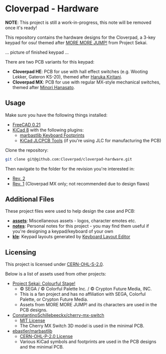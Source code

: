 # Cloverpad - Hardware

**NOTE**: This project is still a work-in-progress, this note will be removed once it's ready!

This repository contains the hardware designs for the Cloverpad, a 3-key keypad for osu! themed after [MORE MORE JUMP!](https://www.sekaipedia.org/wiki/MORE_MORE_JUMP!) from Project Sekai.

... picture of finished keypad ...

There are two PCB variants for this keypad:

- **Cloverpad HE**: PCB for use with hall effect switches (e.g. Wooting Lekker, Gateron KS-20), themed after [Haruka Kiritani](https://www.sekaipedia.org/wiki/Kiritani_Haruka).
- **Cloverpad MX**: PCB for use with regular MX-style mechanical switches, themed after [Minori Hanasato](https://www.sekaipedia.org/wiki/Hanasato_Minori).

## Usage

Make sure you have the following things installed:

- [FreeCAD 0.21](https://www.freecad.org/)
- [KiCad 8](https://www.kicad.org/) with the following plugins:
  - [marbastlib Keyboard Footprints](https://github.com/ebastler/marbastlib)
  - [KiCad JLCPCB Tools](https://github.com/Bouni/kicad-jlcpcb-tools) (if you're using JLC for manufacturing the PCB)

Clone the repository:

```bash
git clone git@github.com:Cloverpad/cloverpad-hardware.git
```

Then navigate to the folder for the revision you're interested in:

- [Rev. 2](./rev2)
- [Rev. 1](./rev1) (Cloverpad MX only; not recommended due to design flaws)

## Additional Files

These project files were used to help design the case and PCB:

- [**assets**](./assets): Miscellaneous assets - logos, character emotes etc.
- [**notes**](./notes): Personal notes for this project - you may find them useful if you're designing a keypad/keyboard of your own
- [**kle**](./kle): Keypad layouts generated by [Keyboard Layout Editor](http://www.keyboard-layout-editor.com/)

## Licensing

This project is licensed under [CERN-OHL-S-2.0](./LICENSE).

Below is a list of assets used from other projects:

- [Project Sekai: Colourful Stage!](https://www.colorfulstage.com/)
  - © SEGA / © Colorful Palette Inc. / © Crypton Future Media, INC.
  - This is a fan project and has no affiliation with SEGA, Colorful Palette, or Crypton Future Media.
  - Assets from MORE MORE JUMP! and its characters are used in the PCB designs.
- [ConstantinoSchillebeeckx/cherry-mx-switch](https://github.com/ConstantinoSchillebeeckx/cherry-mx-switch)
  - [MIT License](https://github.com/ConstantinoSchillebeeckx/cherry-mx-switch/blob/master/LICENSE)
  - The Cherry MX Switch 3D model is used in the minimal PCB.
- [ebastler/marbastlib](https://github.com/ebastler/marbastlib)
  - [CERN-OHL-P-2.0 License](https://github.com/ebastler/marbastlib/blob/main/LICENSE)
  - Various KiCad symbols and footprints are used in the PCB designs and the minimal PCB.
